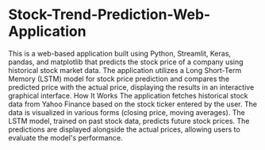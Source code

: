 # Stock-Trend-Prediction-Web-Application

This is a web-based application built using Python, Streamlit, Keras, pandas, and matplotlib that predicts the stock price of a company using historical stock market data. The application utilizes a Long Short-Term Memory (LSTM) model for stock price prediction and compares the predicted price with the actual price, displaying the results in an interactive graphical interface.
How It Works
The application fetches historical stock data from Yahoo Finance based on the stock ticker entered by the user.
The data is visualized in various forms (closing price, moving averages).
The LSTM model, trained on past stock data, predicts future stock prices.
The predictions are displayed alongside the actual prices, allowing users to evaluate the model's performance.
